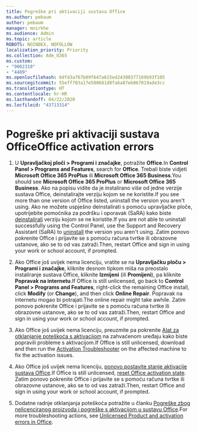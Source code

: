 ```yaml
---
title: Pogreške pri aktivaciji sustava Office
ms.author: pebaum
author: pebaum
manager: mnirkhe
ms.audience: Admin
ms.topic: article
ROBOTS: NOINDEX, NOFOLLOW
localization_priority: Priority
ms.collection: Adm_O365
ms.custom:
- "9002310"
- "4489"
ms.openlocfilehash: 6dfd3a767b09f647a615ed24300377169b93f105
ms.sourcegitcommit: 55eff703a17e500681d8fa6a87eb067019ade3cc
ms.translationtype: HT
ms.contentlocale: hr-HR
ms.lasthandoff: 04/22/2020
ms.locfileid: "43713314"
---
```

# <a name="office-activation-errors"></a><span data-ttu-id="a43ba-102">Pogreške pri aktivaciji sustava Office</span><span class="sxs-lookup"><span data-stu-id="a43ba-102">Office activation errors</span></span>

1. <span data-ttu-id="a43ba-103">U **Upravljačkoj ploči > Programi i značajke**, potražite **Office**.</span><span class="sxs-lookup"><span data-stu-id="a43ba-103">In **Control Panel > Programs and Features**, search for **Office**.</span></span> <span data-ttu-id="a43ba-104">Trebali biste vidjeti **Microsoft Office 365 ProPlus** ili **Microsoft Office 365 Business**.</span><span class="sxs-lookup"><span data-stu-id="a43ba-104">You should see **Microsoft Office 365 ProPlus** or **Microsoft Office 365 Business**.</span></span> <span data-ttu-id="a43ba-105">Ako na popisu vidite da je instalirano više od jedne verzije sustava Office, deinstalirajte verziju kojom se ne koristite.</span><span class="sxs-lookup"><span data-stu-id="a43ba-105">If you see more than one version of Office listed, uninstall the version you aren't using.</span></span> <span data-ttu-id="a43ba-106">Ako ne možete uspješno deinstalirati s pomoću upravljačke ploče, upotrijebite pomoćnika za podršku i oporavak (SaRA) kako biste [deinstalirali](https://aka.ms/SARA-OfficeUninstall-Alchemy) verziju kojom se ne koristite.</span><span class="sxs-lookup"><span data-stu-id="a43ba-106">If you are not able to uninstall successfully using the Control Panel, use the Support and Recovery Assistant (SaRA) to [uninstall](https://aka.ms/SARA-OfficeUninstall-Alchemy) the version you aren't using.</span></span> <span data-ttu-id="a43ba-107">Zatim ponovo pokrenite Office i prijavite se s pomoću računa tvrtke ili obrazovne ustanove, ako se to od vas zatraži.</span><span class="sxs-lookup"><span data-stu-id="a43ba-107">Then, restart Office and sign in using your work or school account, if prompted.</span></span> 

2. <span data-ttu-id="a43ba-108">Ako Office još uvijek nema licenciju, vratite se na **Upravljačku ploču > Programi i značajke**, kliknite desnom tipkom miša na preostalo instaliranje sustava Office, kliknite **Izmijeni** (ili **Promijeni**), pa kliknite **Popravak na internetu**.</span><span class="sxs-lookup"><span data-stu-id="a43ba-108">If Office is still unlicensed, go back to **Control Panel > Programs and Features**, right-click the remaining Office install, click **Modify** (or **Change**), and then click **Online Repair**.</span></span> <span data-ttu-id="a43ba-109">Popravak na internetu mogao bi potrajati.</span><span class="sxs-lookup"><span data-stu-id="a43ba-109">The online repair might take awhile.</span></span> <span data-ttu-id="a43ba-110">Zatim ponovo pokrenite Office i prijavite se s pomoću računa tvrtke ili obrazovne ustanove, ako se to od vas zatraži.</span><span class="sxs-lookup"><span data-stu-id="a43ba-110">Then, restart Office and sign in using your work or school account, if prompted.</span></span> 

3. <span data-ttu-id="a43ba-111">Ako Office još uvijek nema licenciju, preuzmite pa pokrenite [Alat za otklanjanje poteškoća s aktivacijom](https://aka.ms/SARA-OfficeActivation-Alchemy) na zahvaćenom uređaju kako biste popravili probleme s aktivacijom.</span><span class="sxs-lookup"><span data-stu-id="a43ba-111">If Office is still unlicensed, download and then run the [Activation Troubleshooter](https://aka.ms/SARA-OfficeActivation-Alchemy) on the affected machine to fix the activation issues.</span></span> 

4. <span data-ttu-id="a43ba-112">Ako Office još uvijek nema licenciju, [ponovo postavite stanje aktivacije sustava Office](https://docs.microsoft.com/office365/troubleshoot/activation/reset-office-365-proplus-activation-state).</span><span class="sxs-lookup"><span data-stu-id="a43ba-112">If Office is still unlicensed, [reset Office activation state](https://docs.microsoft.com/office365/troubleshoot/activation/reset-office-365-proplus-activation-state).</span></span> <span data-ttu-id="a43ba-113">Zatim ponovo pokrenite Office i prijavite se s pomoću računa tvrtke ili obrazovne ustanove, ako se to od vas zatraži.</span><span class="sxs-lookup"><span data-stu-id="a43ba-113">Then, restart Office and sign in using your work or school account, if prompted.</span></span>  

5. <span data-ttu-id="a43ba-114">Dodatne radnje otklanjanja poteškoća potražite u članku [Pogreške zbog nelicenciranog proizvoda i pogreške s aktivacijom u sustavu Office](https://support.office.com/article/unlicensed-product-and-activation-errors-in-office-0d23d3c0-c19c-4b2f-9845-5344fedc4380).</span><span class="sxs-lookup"><span data-stu-id="a43ba-114">For more troubleshooting actions, see [Unlicensed Product and activation errors in Office](https://support.office.com/article/unlicensed-product-and-activation-errors-in-office-0d23d3c0-c19c-4b2f-9845-5344fedc4380).</span></span>
